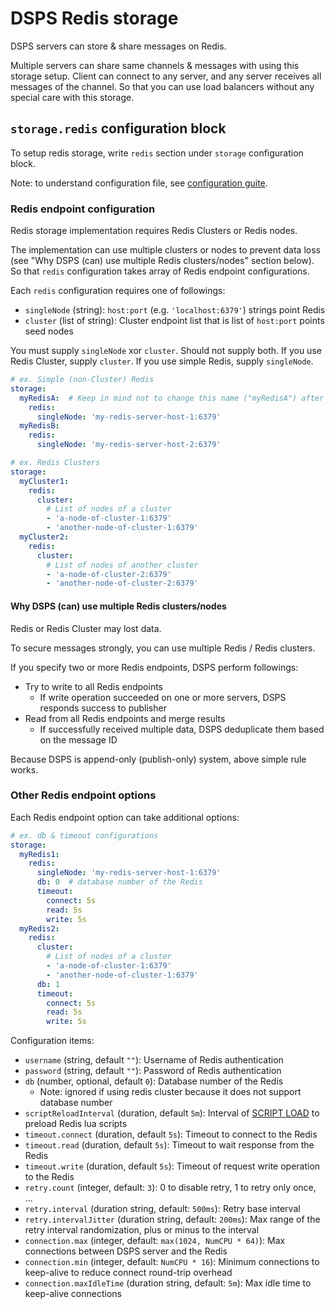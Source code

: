 # DSPS Redis storage

DSPS servers can store & share messages on Redis.

Multiple servers can share same channels & messages with using this storage setup. Client can connect to any server, and any server receives all messages of the channel. So that you can use load balancers without any special care with this storage.

## `storage.redis` configuration block

To setup redis storage, write `redis` section under `storage` configuration block.

Note: to understand configuration file, see [configuration guite](../config.md).

### Redis endpoint configuration

Redis storage implementation requires Redis Clusters or Redis nodes.

The implementation can use multiple clusters or nodes to prevent data loss (see "Why DSPS (can) use multiple Redis clusters/nodes" section below). So that `redis` configuration takes array of Redis endpoint configurations.

Each `redis` configuration requires one of followings:

- `singleNode` (string): `host:port` (e.g. `'localhost:6379'`) strings point Redis
- `cluster` (list of string): Cluster endpoint list that is list of `host:port` points seed nodes

You must supply `singleNode` xor `cluster`. Should not supply both. If you use Redis Cluster, supply `cluster`. If you use simple Redis, supply `singleNode`.

```yaml
# ex. Simple (non-Cluster) Redis
storage:
  myRedisA:  # Keep in mind not to change this name ("myRedisA") after first deployment, otherwise causes data-loss.
    redis:
      singleNode: 'my-redis-server-host-1:6379'
  myRedisB:
    redis:
      singleNode: 'my-redis-server-host-2:6379'
```

```yaml
# ex. Redis Clusters
storage:
  myCluster1:
    redis:
      cluster:
        # List of nodes of a cluster
        - 'a-node-of-cluster-1:6379'
        - 'another-node-of-cluster-1:6379'
  myCluster2:
    redis:
      cluster:
        # List of nodes of another cluster
        - 'a-node-of-cluster-2:6379'
        - 'another-node-of-cluster-2:6379'
```

#### Why DSPS (can) use multiple Redis clusters/nodes

Redis or Redis Cluster may lost data.

To secure messages strongly, you can use multiple Redis / Redis clusters.

If you specify two or more Redis endpoints, DSPS perform followings:

- Try to write to all Redis endpoints
  - If write operation succeeded on one or more servers, DSPS responds success to publisher
- Read from all Redis endpoints and merge results
  - If successfully received multiple data, DSPS deduplicate them based on the message ID

Because DSPS is append-only (publish-only) system, above simple rule works.

### Other Redis endpoint options

Each Redis endpoint option can take additional options:

```yaml
# ex. db & timeout configurations
storage:
  myRedis1:
    redis:
      singleNode: 'my-redis-server-host-1:6379'
      db: 0  # database number of the Redis
      timeout:
        connect: 5s
        read: 5s
        write: 5s
  myRedis2:
    redis:
      cluster:
        # List of nodes of a cluster
        - 'a-node-of-cluster-1:6379'
        - 'another-node-of-cluster-1:6379'
      db: 1
      timeout:
        connect: 5s
        read: 5s
        write: 5s
```

Configuration items:

- `username` (string, default `""`): Username of Redis authentication
- `password` (string, default `""`): Password of Redis authentication
- `db` (number, optional, default `0`): Database number of the Redis
  - Note: ignored if using redis cluster because it does not support database number
- `scriptReloadInterval` (duration, default `5m`): Interval of [SCRIPT LOAD](https://redis.io/commands/script-load) to preload Redis lua scripts
- `timeout.connect` (duration, default `5s`): Timeout to connect to the Redis
- `timeout.read` (duration, default `5s`): Timeout to wait response from the Redis
- `timeout.write` (duration, default `5s`): Timeout of request write operation to the Redis
- `retry.count` (integer, default: `3`): 0 to disable retry, 1 to retry only once, ...
- `retry.interval` (duration string, default: `500ms`): Retry base interval
- `retry.intervalJitter` (duration string, default: `200ms`): Max range of the retry interval randomization, plus or minus to the interval
- `connection.max` (integer, default: `max(1024, NumCPU * 64)`): Max connections between DSPS server and the Redis
- `connection.min` (integer, default: `NumCPU * 16`): Minimum connections to keep-alive to reduce connect round-trip overhead
- `connection.maxIdleTime` (duration string, default: `5m`): Max idle time to keep-alive connections
